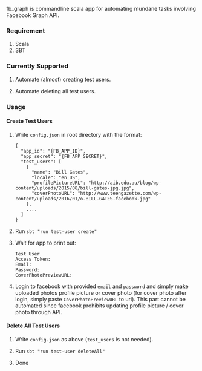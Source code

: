 fb_graph is commandline scala app for automating mundane tasks involving Facebook Graph API.

### Requirement
1. Scala
2. SBT

### Currently Supported
1. Automate (almost) creating test users. 

2. Automate deleting all test users.

### Usage

#### Create Test Users
1. Write `config.json` in root directory with the format:
    ```
    {
      "app_id": "{FB_APP_ID}",
      "app_secret": "{FB_APP_SECRET}",
      "test_users": [
        {
          "name": "Bill Gates",
          "locale": "en_US",
          "profilePictureURL": "http://aib.edu.au/blog/wp-content/uploads/2015/08/bill-gates-jpg.jpg",
          "coverPhotoURL": "http://www.teengazette.com/wp-content/uploads/2016/01/o-BILL-GATES-facebook.jpg"
        },
        ....
      ]
    }
    ```

2. Run `sbt "run test-user create"`

3. Wait for app to print out:
    ```
    Test User
    Access Token: 
    Email: 
    Password: 
    CoverPhotoPreviewURL: 
    ```

4. Login to facebook with provided `email` and `password` and simply make uploaded photos profile picture or cover photo (for cover photo after login, simply paste `CoverPhotoPreviewURL` to url).
This part cannot be automated since facebook prohibits updating profile picture / cover photo through API.


#### Delete All Test Users
1. Write `config.json` as above (`test_users` is not needed).

2. Run `sbt "run test-user deleteAll"`

3. Done